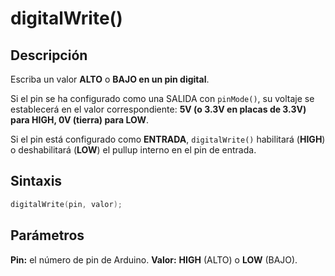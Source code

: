 
# digitalWrite()

## Descripción
Escriba un valor **ALTO** o **BAJO en un pin digital**.

Si el pin se ha configurado como una SALIDA con `pinMode()`, su voltaje se establecerá en el valor correspondiente: **5V (o 3.3V en placas de 3.3V) para HIGH, 0V (tierra) para LOW**.

Si el pin está configurado como **ENTRADA**, `digitalWrite()` habilitará (**HIGH**) o deshabilitará (**LOW**) el pullup interno en el pin de entrada. 

## Sintaxis
```c
digitalWrite(pin, valor);
```

## Parámetros
**Pin:** el número de pin de Arduino.
**Valor:** **HIGH** (ALTO) o **LOW** (BAJO).




<!--stackedit_data:
eyJoaXN0b3J5IjpbLTEzNTM1NTA5Miw2OTQ2ODE3NzNdfQ==
-->